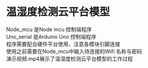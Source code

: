 # 温湿度检测云平台模型
Node_mcu 是Node mcu 控制端程序  
Uno_serial 是Arduino Uno 控制端程序  
程序需要配合硬件平台使用，注意各模块引脚连接  
使用之前需要在Node_mcu中输入待连接的Wifi 名称与密码  
演示视频.mp4展示了温湿度检测云平台模型的工作过程  
